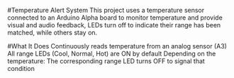 
#Temperature Alert System
This project uses a temperature sensor connected to an Arduino Alpha board to monitor temperature and provide visual and audio feedback, LEDs turn off to indicate their range has been matched, while others stay on.

#What It Does
Continuously reads temperature from an analog sensor (A3)
All range LEDs (Cool, Normal, Hot) are ON by default
Depending on the temperature:
The corresponding range LED turns OFF to signal that condition


